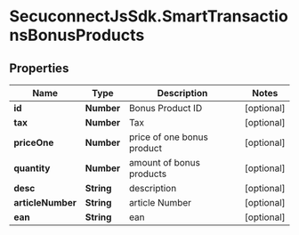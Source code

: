 # SecuconnectJsSdk.SmartTransactionsBonusProducts

## Properties
Name | Type | Description | Notes
------------ | ------------- | ------------- | -------------
**id** | **Number** | Bonus Product ID | [optional] 
**tax** | **Number** | Tax | [optional] 
**priceOne** | **Number** | price of one bonus product | [optional] 
**quantity** | **Number** | amount of bonus products | [optional] 
**desc** | **String** | description | [optional] 
**articleNumber** | **String** | article Number | [optional] 
**ean** | **String** | ean | [optional] 


